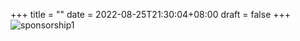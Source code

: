 +++
title =  ""
date = 2022-08-25T21:30:04+08:00
draft = false
+++
![sponsorship1](/images1/americano.png)

